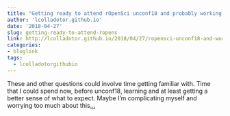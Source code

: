 ```yaml
---
title: "Getting ready to attend rOpenSci unconf18 and probably working on tidyverse-like functions for the first time"
author: 'lcolladotor.github.io'
date: '2018-04-27'
slug: getting-ready-to-attend-ropens
link: http://lcolladotor.github.io/2018/04/27/ropensci-unconf18-and-working-on-tidyverse-like-functions-for-the-first-time/
categories:
- bloglink
tags:
  - lcolladotorgithubio
---
```


These and other questions could involve time getting familiar with. Time that I could spend now, before unconf18, learning and at least getting a better sense of what to expect. Maybe I’m complicating myself and worrying too much about this[... <i class="fas fa-external-link-alt"></i>](http://lcolladotor.github.io/2018/04/27/ropensci-unconf18-and-working-on-tidyverse-like-functions-for-the-first-time/)

